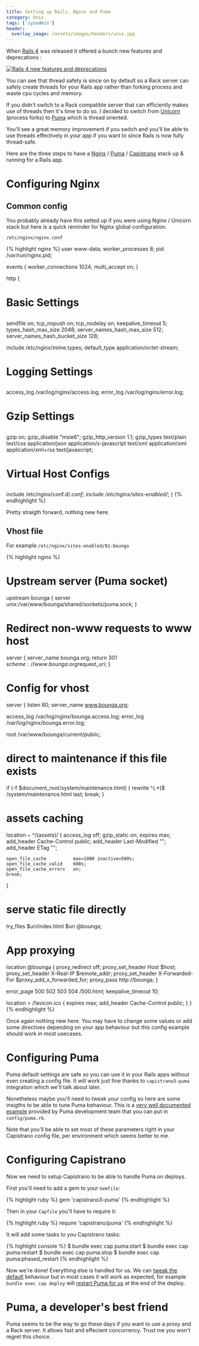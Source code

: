 ```yaml
---
title: Setting up Rails, Nginx and Puma
category: Unix
tags: ['sysadmin']
header:
  overlay_image: /assets/images/headers/unix.jpg
---
```


When [Rails 4](http://edgeguides.rubyonrails.org/4_0_release_notes.html) was released it offered a bunch new features and deprecations :

[![Rails 4 new features and deprecations](http://guides.rubyonrails.org/images/rails4_features.png "Rails 4 new features and deprecations")](http://guides.rubyonrails.org/images/rails4_features.png)

You can see that thread safety is since on by default so a Rack server can safely create threads for your Rails app rather than forking process and waste cpu cycles and memory.

If you didn't switch to a Rack compatible server that can efficiently makes use of threads then it's time to do so. I decided to switch from [Unicorn](https://github.com/defunkt/unicorn) (process forks) to [Puma](http://puma.io) which is thread oriented.

You'll see a great memory improvement if you switch and you'll be able to use
threads effectively in your app if you want to since Rails is now fully thread-safe.

Here are the three steps to have a [Nginx](http://nginx.org) / [Puma](http://puma.io)  / [Capistrano](http://capistranorb.com) stack up & running for a Rails app.

# Configuring Nginx

## Common config

You probably already have this setted up if you were using Nginx / Unicorn stack but here is a quick reminder for Nginx global configuration:

`/etc/nginx/nginx.conf`

{% highlight nginx %}
user www-data;
worker_processes 8;
pid /var/run/nginx.pid;

events {
  worker_connections 1024;
  multi_accept on;
}

http {
  ##
  # Basic Settings
  ##

  sendfile on;
  tcp_nopush on;
  tcp_nodelay on;
  keepalive_timeout 5;
  types_hash_max_size 2048;
  server_names_hash_max_size 512;
  server_names_hash_bucket_size 128;

  include /etc/nginx/mime.types;
  default_type application/octet-stream;

  ##
  # Logging Settings
  ##

  access_log /var/log/nginx/access.log;
  error_log /var/log/nginx/error.log;

  ##
  # Gzip Settings
  ##

  gzip on;
  gzip_disable "msie6";
  gzip_http_version 1.1;
  gzip_types text/plain text/css application/json application/x-javascript text/xml application/xml application/xml+rss text/javascript;

  ##
  # Virtual Host Configs
  ##

  include /etc/nginx/conf.d/*.conf;
  include /etc/nginx/sites-enabled/*;
}
{% endhighlight %}


Pretty straigth forward, nothing new here.

## Vhost file

For example `/etc/nginx/sites-enabled/01-bounga`

{% highlight nginx %}

# Upstream server (Puma socket)
upstream bounga {
  server unix:/var/www/bounga/shared/sockets/puma.sock;
}

# Redirect non-www requests to www host
server {
  server_name bounga.org;
  return 301 $scheme://www.bounga.org$request_uri;
}

# Config for vhost
server {
  listen 80;
  server_name www.bounga.org;

  access_log /var/log/nginx/bounga.access.log;
  error_log /var/log/nginx/bounga.error.log;

  root /var/www/bounga/current/public;

  # direct to maintenance if this file exists
  if (-f $document_root/system/maintenance.html) {
    rewrite  ^(.*)$  /system/maintenance.html last;
    break;
  }

  # assets caching
  location ~ ^/(assets)/ {
    access_log  off;
    gzip_static on;
    expires     max;
    add_header  Cache-Control public;
    add_header  Last-Modified "";
    add_header  ETag "";

    open_file_cache          max=1000 inactive=500s;
    open_file_cache_valid    600s;
    open_file_cache_errors   on;
    break;
  }

  # serve static file directly
  try_files $uri/index.html $uri @bounga;

  # App proxying
  location @bounga {
    proxy_redirect    off;
    proxy_set_header  Host $host;
    proxy_set_header  X-Real-IP $remote_addr;
    proxy_set_header  X-Forwarded-For $proxy_add_x_forwarded_for;
    proxy_pass        http://bounga;
  }

  error_page 500 502 503 504 /500.html;
  keepalive_timeout 10;

  location = /favicon.ico {
    expires    max;
    add_header Cache-Control public;
  }
}
{% endhighlight %}

Once again nothing new here. You may have to change some values or add some directives depending on your app behaviour but this config example should work in most usecases.

# Configuring Puma

Puma default settings are safe so you can use it in your Rails apps without even creating a config file. It will work just fine thanks to `capistrano3-puma` integration which we'll talk about later.

Nonetheless maybe you'll need to tweak your config so here are some insigths to be able to tune Puma behaviour. This is a [very well documented example](https://github.com/puma/puma/blob/master/examples/config.rb) provided by Puma development team that you can put in `config/puma.rb`.

Note that you'll be able to set most of these parameters right in your Capistrano config file, per environment which seems better to me.

# Configuring Capistrano

Now we need to setup Capistrano to be able to handle Puma on deploys.

First you'll need to add a gem to your `Gemfile`:

{% highlight ruby %}
gem 'capistrano3-puma'
{% endhighlight %}

Then in your `Capfile` you'll have to require it:

{% highlight ruby %}
require 'capistrano/puma'
{% endhighlight %}

It will add some tasks to you Capistrano tasks:

{% highlight console %}
$ bundle exec cap puma:start
$ bundle exec cap puma:restart
$ bundle exec cap puma:stop
$ bundle exec cap puma:phased_restart
{% endhighlight %}

Now we're done! Everything else is handled for us. We can [tweak the default](https://github.com/seuros/capistrano-puma/blob/master/lib/capistrano/tasks/puma.cap#L3) behaviour but in most cases it will work as expected, for example `bundle exec cap deploy` will [restart Puma for us](https://github.com/seuros/capistrano-puma/blob/master/lib/capistrano/tasks/puma.cap#L172) at the end of the deploy.

# Puma, a developer's best friend

Puma seems to be the way to go these days if you want to use a proxy and a Rack server. It allows fast and effecient concurrency. Trust me you won't regret this choice.
